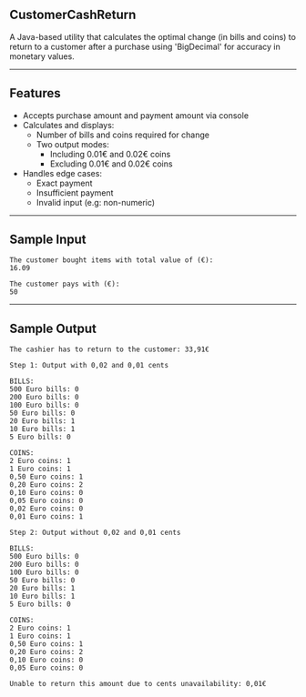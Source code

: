 ## CustomerCashReturn

A Java-based utility that calculates the optimal change (in bills and coins) to return to a customer after a purchase using 'BigDecimal' for accuracy in monetary values.

---

## Features

- Accepts purchase amount and payment amount via console
- Calculates and displays:
  - Number of bills and coins required for change
  - Two output modes:
    - Including 0.01€ and 0.02€ coins
    - Excluding 0.01€ and 0.02€ coins
- Handles edge cases:
  - Exact payment  
  - Insufficient payment  
  - Invalid input (e.g: non-numeric)

---

## Sample Input

```
The customer bought items with total value of (€):
16.09

The customer pays with (€):
50
```

---

## Sample Output

```
The cashier has to return to the customer: 33,91€

Step 1: Output with 0,02 and 0,01 cents 

BILLS:
500 Euro bills: 0  
200 Euro bills: 0  
100 Euro bills: 0  
50 Euro bills: 0  
20 Euro bills: 1  
10 Euro bills: 1  
5 Euro bills: 0  

COINS:
2 Euro coins: 1  
1 Euro coins: 1  
0,50 Euro coins: 1  
0,20 Euro coins: 2  
0,10 Euro coins: 0  
0,05 Euro coins: 0  
0,02 Euro coins: 0  
0,01 Euro coins: 1  

Step 2: Output without 0,02 and 0,01 cents 

BILLS:
500 Euro bills: 0  
200 Euro bills: 0  
100 Euro bills: 0  
50 Euro bills: 0  
20 Euro bills: 1  
10 Euro bills: 1  
5 Euro bills: 0  

COINS:
2 Euro coins: 1  
1 Euro coins: 1  
0,50 Euro coins: 1  
0,20 Euro coins: 2  
0,10 Euro coins: 0  
0,05 Euro coins: 0  

Unable to return this amount due to cents unavailability: 0,01€
```
